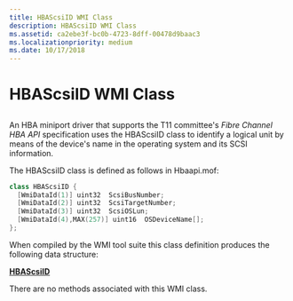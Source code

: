 ```yaml
---
title: HBAScsiID WMI Class
description: HBAScsiID WMI Class
ms.assetid: ca2ebe3f-bc0b-4723-8dff-00478d9baac3
ms.localizationpriority: medium
ms.date: 10/17/2018
---
```


# HBAScsiID WMI Class


## <span id="ddk_hbascsiid_wmi_class_kr"></span><span id="DDK_HBASCSIID_WMI_CLASS_KR"></span>


An HBA miniport driver that supports the T11 committee's *Fibre Channel HBA API* specification uses the HBAScsiID class to identify a logical unit by means of the device's name in the operating system and its SCSI information.

The HBAScsiID class is defined as follows in Hbaapi.mof:

```cpp
class HBAScsiID { 
  [WmiDataId(1)] uint32  ScsiBusNumber;
  [WmiDataId(2)] uint32  ScsiTargetNumber;
  [WmiDataId(3)] uint32  ScsiOSLun;
  [WmiDataId(4),MAX(257)] uint16  OSDeviceName[];
};
```

When compiled by the WMI tool suite this class definition produces the following data structure:

[**HBAScsiID**](https://msdn.microsoft.com/library/windows/hardware/ff556042)

There are no methods associated with this WMI class.

 

 





